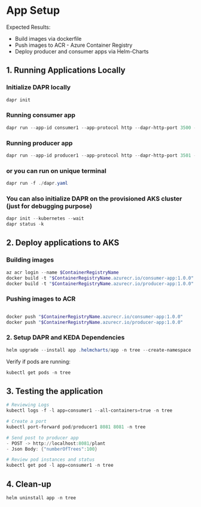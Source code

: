 # App Setup

Expected Results:

- Build images via dockerfile
- Push images to ACR - Azure Container Registry
- Deploy producer and consumer apps via Helm-Charts

## 1. Running Applications Locally

### Initialize DAPR locally

```powershell
dapr init
```

### Running consumer app

```powershell
dapr run --app-id consumer1 --app-protocol http --dapr-http-port 3500 --app-port 8080  --resources-path .dapr/resources -- go run ./cmd/consumer
```

### Running producer app

```powershell
dapr run --app-id producer1 --app-protocol http --dapr-http-port 3501 --resources-path .dapr/resources -- go run ./cmd/producer
```

### or you can run on unique terminal

```powershell
dapr run -f ./dapr.yaml
```

### You can also initialize DAPR on the provisioned AKS cluster (just for debugging purpose)

```powershell
dapr init --kubernetes --wait
dapr status -k
```

## 2. Deploy applications to AKS

### Building images

```powershell
az acr login --name $ContainerRegistryName
docker build -t "$ContainerRegistryName.azurecr.io/consumer-app:1.0.0" -f cmd/consumer/dockerfile .
docker build -t "$ContainerRegistryName.azurecr.io/producer-app:1.0.0" -f cmd/producer/dockerfile .
```

### Pushing images to ACR

```powershell

docker push "$ContainerRegistryName.azurecr.io/consumer-app:1.0.0" 
docker push "$ContainerRegistryName.azurecr.io/producer-app:1.0.0" 
```

### 2. Setup DAPR and KEDA Dependencies

```powershell
helm upgrade --install app .helmcharts/app -n tree --create-namespace
```

Verify if pods are running:

```powershell
kubectl get pods -n tree
```

## 3. Testing the application

```powershell
# Reviewing Logs
kubectl logs -f -l app=consumer1 --all-containers=true -n tree

# Create a port
kubectl port-forward pod/producer1 8081 8081 -n tree

# Send post to producer app
- POST -> http://localhost:8081/plant
- Json Body: {"numberOfTrees":100}

# Review pod instances and status
kubectl get pod -l app=consumer1 -n tree
```

## 4. Clean-up

```powershell
helm uninstall app -n tree
```
